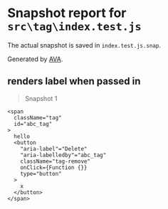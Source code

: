 # Snapshot report for `src\tag\index.test.js`

The actual snapshot is saved in `index.test.js.snap`.

Generated by [AVA](https://ava.li).

## renders label when passed in

> Snapshot 1

    <span
      className="tag"
      id="abc_tag"
    >
      hello
      <button
        "aria-label"="Delete"
        "aria-labelledby"="abc_tag"
        className="tag-remove"
        onClick={Function {}}
        type="button"
      >
        x
      </button>
    </span>
